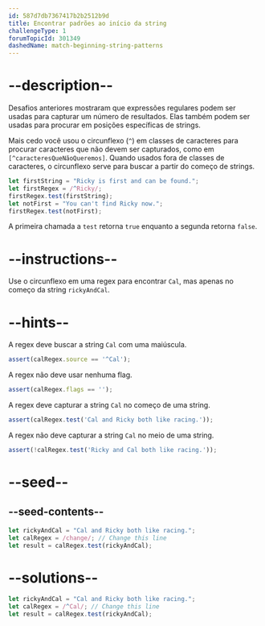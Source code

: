```yaml
---
id: 587d7db7367417b2b2512b9d
title: Encontrar padrões ao início da string
challengeType: 1
forumTopicId: 301349
dashedName: match-beginning-string-patterns
---
```


# --description--

Desafios anteriores mostraram que expressões regulares podem ser usadas para capturar um número de resultados. Elas também podem ser usadas para procurar em posições específicas de strings.

Mais cedo você usou o circunflexo (`^`) em classes de caracteres para procurar caracteres que não devem ser capturados, como em `[^caracteresQueNãoQueremos]`. Quando usados fora de classes de caracteres, o circunflexo serve para buscar a partir do começo de strings.

```js
let firstString = "Ricky is first and can be found.";
let firstRegex = /^Ricky/;
firstRegex.test(firstString);
let notFirst = "You can't find Ricky now.";
firstRegex.test(notFirst);
```

A primeira chamada a `test` retorna `true` enquanto a segunda retorna `false`.

# --instructions--

Use o circunflexo em uma regex para encontrar `Cal`, mas apenas no começo da string `rickyAndCal`.

# --hints--

A regex deve buscar a string `Cal` com uma maiúscula.

```js
assert(calRegex.source == '^Cal');
```

A regex não deve usar nenhuma flag.

```js
assert(calRegex.flags == '');
```

A regex deve capturar a string `Cal` no começo de uma string.

```js
assert(calRegex.test('Cal and Ricky both like racing.'));
```

A regex não deve capturar a string `Cal` no meio de uma string.

```js
assert(!calRegex.test('Ricky and Cal both like racing.'));
```

# --seed--

## --seed-contents--

```js
let rickyAndCal = "Cal and Ricky both like racing.";
let calRegex = /change/; // Change this line
let result = calRegex.test(rickyAndCal);
```

# --solutions--

```js
let rickyAndCal = "Cal and Ricky both like racing.";
let calRegex = /^Cal/; // Change this line
let result = calRegex.test(rickyAndCal);
```
